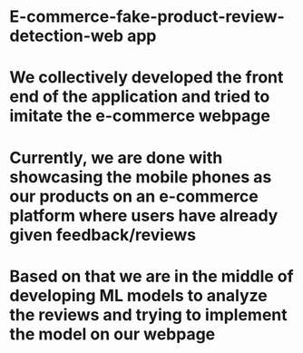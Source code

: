 # E-commerce-fake-product-review-detection-web app
 
# We collectively developed the front end of the application and tried to imitate the e-commerce webpage 
# Currently, we are done with showcasing the mobile phones as our products on an e-commerce platform where users have already given feedback/reviews
# Based on that we are in the middle of developing ML models to analyze the reviews and trying to implement the model on our webpage
